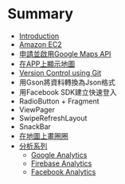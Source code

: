 # Summary

* [Introduction](README.md)
* [Amazon EC2](amazon_ec2.md)
* [申請並啟用Google Maps API](apply_google_api_key.md)
* [在APP上顯示地圖](using_google_maps_api_to_show_map.md)
* [Version Control using Git](version_control_using_git.md)
* 用Gson將資料轉換為Json格式
* 用Facebook SDK建立快速登入
* RadioButton + Fragment
* ViewPager
* SwipeRefreshLayout
* SnackBar
* [在地圖上畫圈圈](zai_di_tu_shang_hua_quan_quan.md)
* [分析系列](分析系列.md)
    * [Google Analytics](google-analytics.md)
    * [Firebase Analytics](firebase-analytics.md)
    * [Facebook Analytics](facebook-analytics.md)

